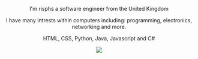 <p align='center'>
  I'm risphs a software engineer from the United Kingdom
</p>
<p align='center'>
    I have many intrests within computers including: programming, electronics, networking and more.
</p>
<p align='center'>
    HTML, CSS, Python, Java, Javascript and C#
</p>
<p align='center'>
 <img src="https://lanyard.cnrad.dev/api/721717126523781240">
</p>
